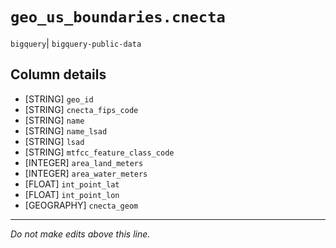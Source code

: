 # `geo_us_boundaries.cnecta`
`bigquery`| `bigquery-public-data`

## Column details
* [STRING]    `geo_id`
* [STRING]    `cnecta_fips_code`
* [STRING]    `name`
* [STRING]    `name_lsad`
* [STRING]    `lsad`
* [STRING]    `mtfcc_feature_class_code`
* [INTEGER]   `area_land_meters`
* [INTEGER]   `area_water_meters`
* [FLOAT]     `int_point_lat`
* [FLOAT]     `int_point_lon`
* [GEOGRAPHY] `cnecta_geom`

-------------------------------------------------------------------------------
*Do not make edits above this line.*
